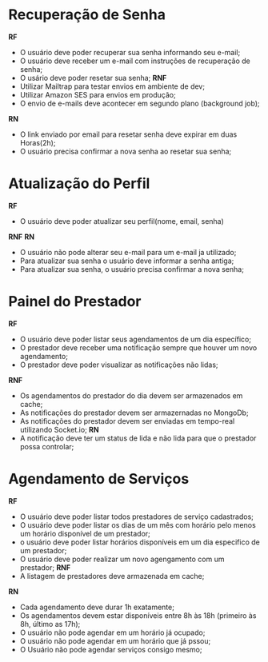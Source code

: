 # Recuperação de Senha

**RF**
- O usuário deve poder recuperar sua senha informando seu e-mail;
- O usuário deve receber um e-mail com instruções de recuperação de senha;
- O usário deve poder resetar sua senha;
**RNF**
- Utilizar Mailtrap para testar envios em ambiente de dev;
- Utilizar Amazon SES para envios em produção;
- O envio de e-mails deve acontecer em segundo plano (background job);

**RN**
- O link enviado por email para resetar senha deve expirar em duas Horas(2h);
- O usuário precisa confirmar a nova senha ao resetar sua senha;

# Atualização do Perfil
**RF**
- O usuário deve poder atualizar seu perfil(nome, email, senha)

**RNF**
**RN**
- O usuário não pode alterar seu e-mail para um e-mail ja utilizado;
- Para atualizar sua senha o usuário deve informar a senha antiga;
- Para atualizar sua senha, o usuário precisa confirmar a nova senha;

# Painel do Prestador
**RF**
- O usuário deve poder listar seus agendamentos de um dia específico;
- O prestador deve receber uma notificação sempre que houver um novo agendamento;
- O prestador deve poder visualizar as notificações não lidas;

**RNF**
- Os agendamentos do prestador do dia devem ser armazenados em cache;
- As notificações do prestador devem ser armazernadas no MongoDb;
- As notificações do prestador devem ser enviadas em tempo-real utilizando Socket.io;
**RN**
- A notificação deve ter um status de lida e não lida para que o prestador possa controlar;


# Agendamento de Serviços
**RF**
- O usuário deve poder listar todos prestadores de serviço cadastrados;
- O usuário deve poder listar os dias de um mês com horário pelo menos um horário disponível de um prestador;
- o usuário deve poder listar horários disponíveis em um dia especifico de um prestador;
- O usuário deve poder realizar um novo agengamento com um prestador;
**RNF**
- A listagem de prestadores deve armazenada em cache;

**RN**
- Cada agendamento deve durar 1h exatamente;
- Os agendamentos devem estar disponíveis entre 8h às 18h (primeiro às 8h, último as 17h);
- O usuário não pode agendar em um horário já ocupado;
- O usuário não pode agendar em um horário que já pssou;
- O Usuário não pode agendar serviços consigo mesmo;

